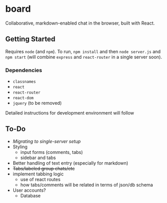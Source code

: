 # board
Collaborative, markdown-enabled chat in the browser, built with React.

## Getting Started
Requires `node` (and `npm`).
To run, `npm install` and then `node server.js` and `npm start` (will combine `express` and `react-router`
in a single server soon).
### Dependencies
* `classnames`
* `react`
* `react-router`
* `react-dom`
* `jquery` (to be removed)

Detailed instructions for development environment will follow

## To-Do
* *Migrating to single-server setup*
* Styling
  * input forms (comments, tabs)
  * sidebar and tabs
* Better handling of text entry (especially for markdown)
* ~~Tabs/labeled group chats/etc~~
* implement tabbing logic
  * use of react routes
  * how tabs/comments will be related in terms of json/db schema
* User accounts?
  * Database

